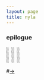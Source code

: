 ```yaml
---
layout: page
title: nyla
---
```


### epilogue

```
░ ░ ░ 
░ ░ ░ 
░ ░ ░
```

#[→](/poetry/NYLA/NYLA2)